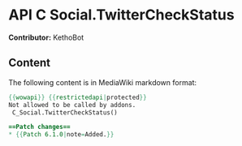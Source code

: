 # API C Social.TwitterCheckStatus

**Contributor:** KethoBot

## Content

The following content is in MediaWiki markdown format:

```mediawiki
{{wowapi}} {{restrictedapi|protected}}
Not allowed to be called by addons.
 C_Social.TwitterCheckStatus()

==Patch changes==
* {{Patch 6.1.0|note=Added.}}
```